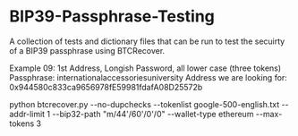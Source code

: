 # BIP39-Passphrase-Testing

A collection of tests and dictionary files that can be run to test the secuirty of a BIP39 passphrase using BTCRecover.

Example 09: 1st Address, Longish Password, all lower case (three tokens)
Passphrase: internationalaccessoriesuniversity
Address we are looking for: 
0x944580c833ca9656978fE59981fdafA08D25572b

python btcrecover.py --no-dupchecks --tokenlist google-500-english.txt --addr-limit 1 --bip32-path "m/44'/60'/0'/0" --wallet-type ethereum --max-tokens 3
